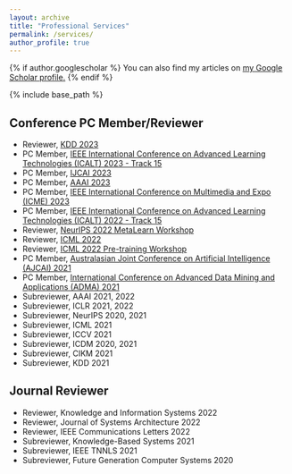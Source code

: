 ```yaml
---
layout: archive
title: "Professional Services"
permalink: /services/
author_profile: true
---
```


{% if author.googlescholar %}
  You can also find my articles on <u><a href="{{author.googlescholar}}">my Google Scholar profile</a>.</u>
{% endif %}

{% include base_path %}

<!-- {% for post in site.publications reversed %}
  {% include archive-single.html %}
{% endfor %} -->

Conference PC Member/Reviewer
----
* Reviewer, [KDD 2023](https://kdd.org/kdd2023/)
* PC Member, [IEEE International Conference on Advanced Learning Technologies (ICALT) 2023 - Track 15](https://tc.computer.org/tclt/icalt-2023-track-15-ioese/)
* PC Member, [IJCAI 2023](https://ijcai-23.org/)
* PC Member, [AAAI 2023](https://aaai.org/Conferences/AAAI-23/)
* PC Member, [IEEE International Conference on Multimedia and Expo (ICME) 2023](https://www.2023.ieeeicme.org/)
* PC Member, [IEEE International Conference on Advanced Learning Technologies (ICALT) 2022 - Track 15](https://tc.computer.org/tclt/icalt-2022-track-15-ioese/)
* Reviewer, [NeurIPS 2022 MetaLearn Workshop](https://meta-learn.github.io/2022/)
* Reviewer, [ICML 2022](https://icml.cc/Conferences/2022)
* Reviewer, [ICML 2022 Pre-training Workshop](https://pretraining.github.io/)
* PC Member, [Australasian Joint Conference on Artificial Intelligence (AJCAI) 2021](http://ajcai2021.net/)
* PC Member, [International Conference on Advanced Data Mining and Applications (ADMA) 2021](https://adma2021.net/)
* Subreviewer, AAAI 2021, 2022 
* Subreviewer, ICLR 2021, 2022 
* Subreviewer, NeurIPS 2020, 2021
* Subreviewer, ICML 2021
* Subreviewer, ICCV 2021
* Subreviewer, ICDM 2020, 2021
* Subreviewer, CIKM 2021
* Subreviewer, KDD 2021

Journal Reviewer
----
* Reviewer, Knowledge and Information Systems 2022
* Reviewer, Journal of Systems Architecture 2022
* Reviewer, IEEE Communications Letters 2022
* Subreviewer, Knowledge-Based Systems 2021
* Subreviewer, IEEE TNNLS 2021
* Subreviewer, Future Generation Computer Systems 2020

